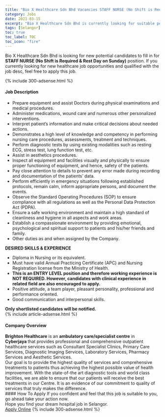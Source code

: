 ```yaml
---
title: "Bio X Healthcare Sdn Bhd Vacancies STAFF NURSE (No Shift is Required & Rest Day on Sunday)" 
category: Jobs 
date: 2021-03-15 
excerpt: "Bio X Healthcare Sdn Bhd is currently looking for suitable person to fill in the STAFF NURSE (No Shift is Required & Rest Day on Sunday) which positioned at Selangor" 
tags: [Selangor] 
toc: true 
toc_label: TOC 
toc_icon: "fire" 
--- 
```


<p>Bio X Healthcare Sdn Bhd is looking for new potential candidates to fill in for <b>STAFF NURSE (No Shift is Required & Rest Day on Sunday)</b> position. If you currently looking for new healthcare job opportunities and qualified with the job desc, feel free to apply this job.
</p>{% include 300-adsense.html %} 
<div><div><h4>Job Description</h4></div><div><div><span><div><ul><li>Prepare equipment and assist Doctors during physical examinations and medical procedures.</li><li>Administer medications, wound care and numerous other personalized interventions.</li><li>Interpret patient&#8217;s information and make critical decisions about needed actions.</li><li>Demonstrates a high level of knowledge and competency in performing nursing care procedures, assessments, treatment and techniques.</li><li>Perform diagnostic tests by using existing modalities such as resting ECG, stress test, lung function test, etc.</li><li>Assist in aesthetics procedures.</li><li>Inspect all equipment and facilities visually and physically to ensure proper functioning of equipment, and hence, safety of the patients.</li><li>Pay close attention to details to prevent any error made during recording and documentation of the patients&#8217; data.</li><li>Perform efficiently in emergency situations following established protocols, remain calm, inform appropriate persons, and document the events.</li><li>Observe the Standard Operating Procedures (SOP) to ensure compliance with all regulations as well as the Personal Data Protection Act (PDPA).</li><li>Ensure a safe working environment and maintain a high standard of cleanliness and hygiene in all aspects and work areas.</li><li>Establish a compassionate environment by providing emotional, psychological and spiritual support to patients and his/her friends and family.</li><li>Other duties as and when assigned by the Company.</li></ul><div><div><strong>DESIRED SKILLS &amp; EXPERIENCE</strong></div><ul><li>Diploma in Nursing or its equivalent.</li><li>Must have valid Annual Practicing Certificate (APC) and Nursing Registration license from the Ministry of Health.</li><li><strong>This is an ENTRY LEVEL position and therefore working experience is NOT REQUIRED. However, candidates with clinical experience in related field are also encouraged to apply.</strong></li><li>Positive attitude, a team player, pleasant personality, professional and performance oriented.</li><li>Good communication and interpersonal skills.</li></ul><div><strong>Only shortlisted candidates will be notified.</strong></div></div></div></span></div></div></div> 
{% include article-adsense.html %} 
<div><div><h4>Company Overview</h4></div><div><div><span><div><div>
<div>
<strong>Brighton Healthcare</strong> is an <strong>ambulatory care/</strong><strong>specialist</strong><strong>&#160;centre</strong> in <strong>Cyberjaya&#160;</strong>that provides professional and comprehensive outpatient healthcare services such as Consultant Specialist Clinics, Primary Care Services, Diagnostic Imaging Services, Laboratory Services, Pharmacy Services and Aesthetic Services.</div>
<div>
		Our goal is to provide the highest quality of services and comprehensive treatments to patients thus achieving the highest possible value of health improvement. With the state-of-the art diagnostic tools and world class facilities, we are able to ensure that our patients will receive the best treatments in our Centre. It is an evidence of our commitment to quality of services that truly makes the difference.</div>
</div></div></span></div></div></div> 
#### How To Apply 
If you confident and feel that this job is suitable to you, go ahead take your action now. <br/> 
Hope you find your dream hospital job in Selangor. <br/> 
<a href="https://www.jobstreet.com.my/en/job/staff-nurse-no-shift-is-required-rest-day-on-sunday-4484588?jobId=jobstreet-my-job-4484588" class="btn btn--warning" target="_blank" rel="nofollow noopenner">Apply Online</a> 
{% include 300-adsense.html %} 